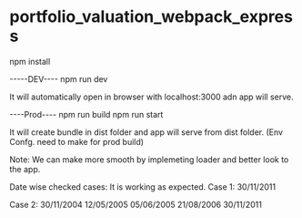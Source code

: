 # portfolio_valuation_webpack_express

npm install


-----DEV----
npm run dev

It will automatically open in browser with localhost:3000 adn app will serve.


----Prod----
npm run build
npm run start

It will create bundle in dist folder and app will serve from dist folder. (Env Confg. need to make for prod build)


Note: We can make more smooth by implemeting loader and better look to the app.


Date wise checked cases: It is working as expected.
Case 1:
30/11/2011

Case 2:
30/11/2004
12/05/2005
05/06/2005
21/08/2006
30/11/2011
